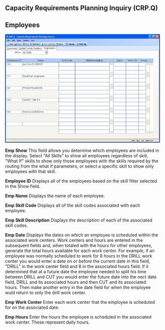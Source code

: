 ##  Capacity Requirements Planning Inquiry (CRP.Q)

<PageHeader />

##  Employees

![](./CRP-Q-4.jpg)

**Emp Show** This field allows you determine which employees are included in
the display. Select "All Skills" to show all employees regardless of skill,
"What If" skills to show only those employees with the skills required by the
routing from the what if parameters, or select a specific skill to show only
employees with that skill.  
  
**Employee ID** Displays all of the employees based on the skill filter
selected in the Show field.  
  
**Emp Name** Displays the name of each employee.  
  
**Emp Skill Code** Displays all of the skill codes associated with each
employee.  
  
**Emp Skill Description** Displays the description of each of the associated
skill codes.  
  
**Emp Date** Displays the dates on which an employee is scheduled within the
associated work centers. Work centers and hours are entered in the subsequent
fields and, when totaled with the hours for other employees, generate the
total hours available for each work center. For example, if an employee was
normally scheduled to work for 8 hours in the DRILL work center you would
enter a date on or before the current date in this field, "DRILL" in the work
center field and 8 in the associated hours field. If it determined that at a
future date the employee needed to split his time between DRILL and CUT you
would enter the future date into the nect date field, DRILL and its associated
hours and then CUT and its associated hours. Then make another entry in the
date field for when the employee wuld return to only the drill work center.  
  
**Emp Work Center** Enter each work center that the employee is scheduled for
on the associated date.  
  
**Emp Hours** Enter the hours the employee is scheduled in the associated work
center. These represent daily hours.  
  
  
<badge text= "Version 8.10.57" vertical="middle" />

<PageFooter />